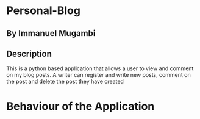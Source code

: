 # Personal-Blog

## By Immanuel Mugambi

## Description
This is a python based application that allows a user to view and comment on my blog posts. A writer can register and write new posts, comment on the post and delete the post they have created

# Behaviour of the Application 
